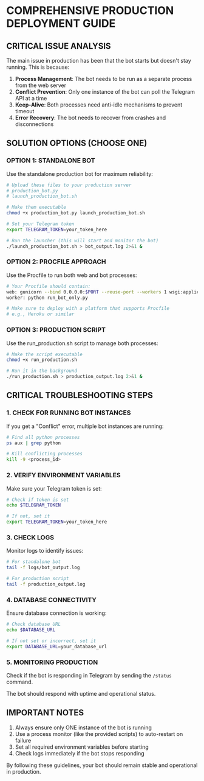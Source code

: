 # COMPREHENSIVE PRODUCTION DEPLOYMENT GUIDE

## CRITICAL ISSUE ANALYSIS
The main issue in production has been that the bot starts but doesn't stay running. This is because:

1. **Process Management**: The bot needs to be run as a separate process from the web server
2. **Conflict Prevention**: Only one instance of the bot can poll the Telegram API at a time
3. **Keep-Alive**: Both processes need anti-idle mechanisms to prevent timeout
4. **Error Recovery**: The bot needs to recover from crashes and disconnections

## SOLUTION OPTIONS (CHOOSE ONE)

### OPTION 1: STANDALONE BOT
Use the standalone production bot for maximum reliability:

```bash
# Upload these files to your production server
# production_bot.py
# launch_production_bot.sh

# Make them executable
chmod +x production_bot.py launch_production_bot.sh

# Set your Telegram token
export TELEGRAM_TOKEN=your_token_here

# Run the launcher (this will start and monitor the bot)
./launch_production_bot.sh > bot_output.log 2>&1 &
```

### OPTION 2: PROCFILE APPROACH
Use the Procfile to run both web and bot processes:

```bash
# Your Procfile should contain:
web: gunicorn --bind 0.0.0.0:$PORT --reuse-port --workers 1 wsgi:application
worker: python run_bot_only.py

# Make sure to deploy with a platform that supports Procfile
# e.g., Heroku or similar
```

### OPTION 3: PRODUCTION SCRIPT
Use the run_production.sh script to manage both processes:

```bash
# Make the script executable
chmod +x run_production.sh

# Run it in the background
./run_production.sh > production_output.log 2>&1 &
```

## CRITICAL TROUBLESHOOTING STEPS

### 1. CHECK FOR RUNNING BOT INSTANCES
If you get a "Conflict" error, multiple bot instances are running:

```bash
# Find all python processes
ps aux | grep python

# Kill conflicting processes
kill -9 <process_id>
```

### 2. VERIFY ENVIRONMENT VARIABLES
Make sure your Telegram token is set:

```bash
# Check if token is set
echo $TELEGRAM_TOKEN

# If not, set it
export TELEGRAM_TOKEN=your_token_here
```

### 3. CHECK LOGS
Monitor logs to identify issues:

```bash
# For standalone bot
tail -f logs/bot_output.log

# For production script
tail -f production_output.log
```

### 4. DATABASE CONNECTIVITY
Ensure database connection is working:

```bash
# Check database URL
echo $DATABASE_URL

# If not set or incorrect, set it
export DATABASE_URL=your_database_url
```

### 5. MONITORING PRODUCTION
Check if the bot is responding in Telegram by sending the `/status` command.

The bot should respond with uptime and operational status.

## IMPORTANT NOTES

1. Always ensure only ONE instance of the bot is running
2. Use a process monitor (like the provided scripts) to auto-restart on failure
3. Set all required environment variables before starting
4. Check logs immediately if the bot stops responding

By following these guidelines, your bot should remain stable and operational in production.
